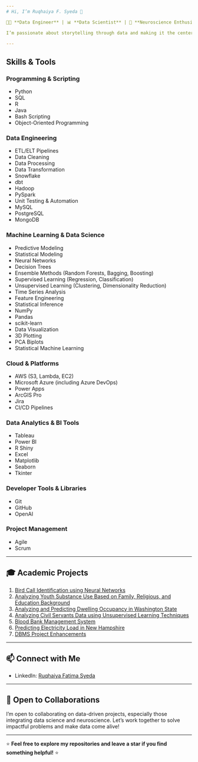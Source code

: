 ```yaml
---
# Hi, I’m Ruqhaiya F. Syeda 👋

👩‍💻 **Data Engineer** | 📊 **Data Scientist** | 🧠 **Neuroscience Enthusiast**

I’m passionate about storytelling through data and making it the center of decision-making. With 2 years of experience as a Data Engineer and a strong background in Data Science, I have honed skills in data engineering, machine learning, and neuroscience research. Currently, I’m pursuing a Master’s in Data Science and working as a Graduate Research Assistant on projects that combine my love for technology and curiosity about the brain.

---
```


## Skills & Tools

### Programming & Scripting
- Python  
- SQL  
- R  
- Java  
- Bash Scripting  
- Object-Oriented Programming  

### Data Engineering
- ETL/ELT Pipelines  
- Data Cleaning  
- Data Processing  
- Data Transformation  
- Snowflake  
- dbt  
- Hadoop  
- PySpark  
- Unit Testing & Automation  
- MySQL  
- PostgreSQL  
- MongoDB  

### Machine Learning & Data Science
- Predictive Modeling  
- Statistical Modeling  
- Neural Networks  
- Decision Trees  
- Ensemble Methods (Random Forests, Bagging, Boosting)  
- Supervised Learning (Regression, Classification)  
- Unsupervised Learning (Clustering, Dimensionality Reduction)  
- Time Series Analysis  
- Feature Engineering  
- Statistical Inference  
- NumPy  
- Pandas  
- scikit-learn  
- Data Visualization  
- 3D Plotting  
- PCA Biplots  
- Statistical Machine Learning  

### Cloud & Platforms
- AWS (S3, Lambda, EC2)  
- Microsoft Azure (including Azure DevOps)  
- Power Apps  
- ArcGIS Pro  
- Jira  
- CI/CD Pipelines  

### Data Analytics & BI Tools
- Tableau  
- Power BI  
- R Shiny  
- Excel  
- Matplotlib  
- Seaborn  
- Tkinter  

### Developer Tools & Libraries
- Git  
- GitHub  
- OpenAI  

### Project Management
- Agile  
- Scrum  

---

## 🎓 Academic Projects

1. [Bird Call Identification using Neural Networks](https://github.com/Ruqhaiya/Bird-call-Identification-using-Neural-Networks)  
2. [Analyzing Youth Substance Use Based on Family, Religious, and Education Background](https://github.com/Ruqhaiya/Analyzing-Youth-Substance-Use-Based-on-Family-Religious-and-Education-background)  
3. [Analyzing and Predicting Dwelling Occupancy in Washington State](https://github.com/Ruqhaiya/Analyzing-and-Predicting-Dwelling-Occupancy-in-Washington-State)  
4. [Analyzing Civil Servants Data using Unsupervised Learning Techniques](https://github.com/Ruqhaiya/Analyzing-Civil-Servants-data-using-Unsupervised-Learning-techniques)  
5. [Blood Bank Management System](https://github.com/Ruqhaiya/Blood-Bank-Management-System)  
6. [Predicting Electricity Load in New Hampshire](https://github.com/Ruqhaiya/Predicting-Electricity-Load-in-New-Hampshire)  
7. [DBMS Project Enhancements](https://github.com/Ruqhaiya/Dbms-Project-Enhancements)  

---

## 📫 Connect with Me

- LinkedIn: [Ruqhaiya Fatima Syeda](https://www.linkedin.com/in/ruqhaiya-f-703425174/)  

---

## 🎯 Open to Collaborations

I’m open to collaborating on data-driven projects, especially those integrating data science and neuroscience. Let’s work together to solve impactful problems and make data come alive!

---

⭐ **Feel free to explore my repositories and leave a star if you find something helpful!** ⭐
